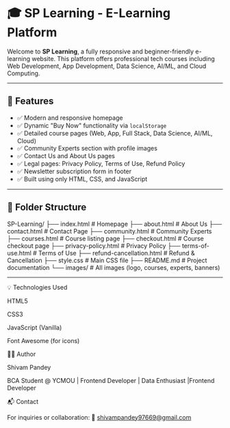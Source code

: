 # 🎓 SP Learning - E-Learning Platform

Welcome to **SP Learning**, a fully responsive and beginner-friendly e-learning website. This platform offers professional tech courses including Web Development, App Development, Data Science, AI/ML, and Cloud Computing.

---

## 🚀 Features

- ✅ Modern and responsive homepage  
- ✅ Dynamic "Buy Now" functionality via `localStorage`  
- ✅ Detailed course pages (Web, App, Full Stack, Data Science, AI/ML, Cloud)  
- ✅ Community Experts section with profile images  
- ✅ Contact Us and About Us pages  
- ✅ Legal pages: Privacy Policy, Terms of Use, Refund Policy  
- ✅ Newsletter subscription form in footer  
- ✅ Built using only HTML, CSS, and JavaScript

---

## 📁 Folder Structure
SP-Learning/
├── index.html # Homepage
├── about.html # About Us
├── contact.html # Contact Page
├── community.html # Community Experts
├── courses.html # Course listing page
├── checkout.html # Course checkout page
├── privacy-policy.html # Privacy Policy
├── terms-of-use.html # Terms of Use
├── refund-cancellation.html # Refund & Cancellation
├── style.css # Main CSS file
├── README.md # Project documentation
└── images/ # All images (logo, courses, experts, banners)

---
💡 Technologies Used

HTML5

CSS3

JavaScript (Vanilla)

Font Awesome (for icons)

👨‍💻 Author

Shivam Pandey

BCA Student @ YCMOU | Frontend Developer | Data Enthusiast |Frontend Developer

📬 Contact

For inquiries or collaboration:
📧 shivampandey97669@gmail.com








